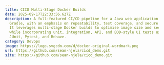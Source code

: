 ```yaml
---
title: CICD Multi-Stage Docker Builds
date: 2025-09-17T22:33:56.627Z
description: A full-featured CI/CD pipeline for a Java web application using
  Gradle, with an emphasis on repeatability, test coverage, and secure delivery.
  It leverages multi-stage Docker builds to optimise image size and security,
  while incorporating unit, integration, API, and BDD-style UI tests using
  JUnit, Pytest, and Behave.
category: Devops
image: https://logo.svgcdn.com/d/docker-original-wordmark.png
url: https://github.com/sean-njela/cicd_demo.git
site: https://github.com/sean-njela/cicd_demo.git
---
```

